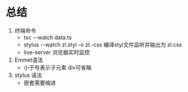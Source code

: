 # 总结
1. 终端命令
    - tsc --watch data.ts
    - stylus --watch zl.styl -o zl.-css 编译styl文件监听并输出为 zl.css
    - live-server 浏览器实时监控
2. Emmet语法
    - 小于号表示子元素 div可省略
3. stylus 语法
    - 嵌套需要缩进
